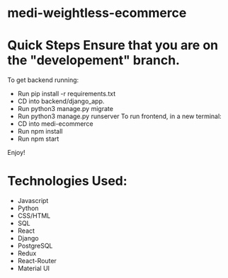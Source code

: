# medi-weightless-ecommerce


# Quick Steps Ensure that you are on the "developement" branch.
To get backend running:
- Run pip install -r requirements.txt
- CD into backend/django_app.
- Run python3 manage.py migrate
- Run python3 manage.py runserver
To run frontend, in a new terminal:
- CD into medi-ecommerce
- Run npm install
- Run npm start

Enjoy!


# Technologies Used:
- Javascript
- Python
- CSS/HTML
- SQL
- React
- Django
- PostgreSQL
- Redux
- React-Router
- Material UI
